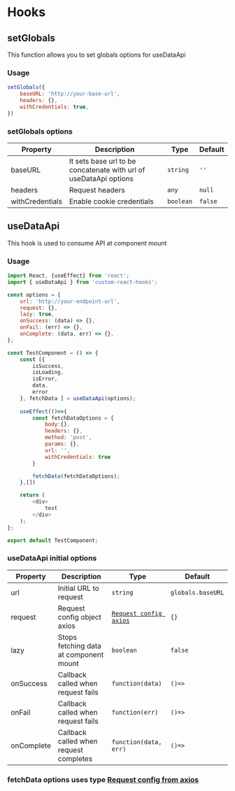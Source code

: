 # Hooks

## setGlobals
This function allows you to set globals options for useDataApi

### Usage
```js
setGlobals({
    baseURL: 'http://your-base-url',
    headers: {},
    withCredentials: true,
})
```

### setGlobals options
|Property|Description|Type|Default|
|-|-|-|-|
| baseURL | It sets base url to be concatenate with url of useDataApi options | `string` | `''` |
| headers | Request headers |  `any` | `null` |
| withCredentials | Enable cookie credentials | `boolean` | `false` |

## useDataApi
This hook is used to consume API at component mount

### Usage
```js
import React, {useEffect} from 'react';
import { useDataApi } from 'custom-react-hooks';

const options = {
    url: 'http://your-endpoint-url',
    request: {},
    lazy: true,
    onSuccess: (data) => {},
    onFail: (err) => {},
    onComplete: (data, err) => {},
};

const TestComponent = () => {
    const [{ 
        isSuccess, 
        isLoading, 
        isError, 
        data, 
        error
    }, fetchData ] = useDataApi(options);
    
    useEffect(()=>{
        const fetchDataOptions = {
            body:{},
            headers: {},
            method: 'post',
            params: {},
            url: '',
            withCredentials: true
        }

        fetchData(fetchDataOptions);
    },[])

    return (
        <div>
            test
        </div>
    );
};

export default TestComponent;
```

### useDataApi initial options
|Property|Description|Type|Default|
|-|-|-|-|
| url | Initial URL to request | `string` | `globals.baseURL` |
| request | Request config object axios | [`Request config axios`](https://github.com/axios/axios#request-config) | `{}` |
| lazy | Stops fetching data at component mount | `boolean` | `false` |
| onSuccess | Callback called when request fails | `function(data)` | `()=>` |
| onFail | Callback called when request fails | `function(err)`| `()=>` |
| onComplete | Callback called when request completes | `function(data, err)` | `()=>` |

### fetchData options uses type [Request config from axios](https://github.com/axios/axios#request-config)